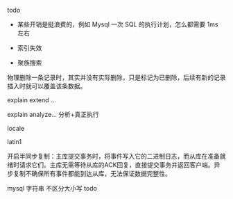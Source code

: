 
todo

* 某些开销是挺浪费的，例如 Mysql 一次 SQL 的执行计划，怎么都需要 1ms 左右


* 索引失效     
* 聚族搜索


物理删除一条记录时，其实并没有实际删除，只是标记为已删除，后续有新的记录插入时就可以覆盖该条数据。


explain extend ...

explain analyze... 分析+真正执行

locale

latin1


开启半同步复制：主库提交事务时，将事件写入它的二进制日志，而从库在准备就绪时请求它们。主库无需等待从库的ACK回复，直接提交事务并返回客户端。异步复制不确保所有事件都能到达从库，无法保证数据完整性。


mysql 字符串 不区分大小写 todo

